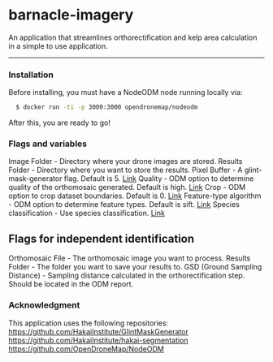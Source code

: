 # barnacle-imagery
An application that streamlines orthorectification and kelp area calculation in a simple to use application.

---

### Installation

Before installing, you must have a NodeODM node running locally via:

```sh
  $ docker run -ti -p 3000:3000 opendronemap/nodeodm
```
After this, you are ready to go!

### Flags and variables

Image Folder - Directory where your drone images are stored.
Results Folder - Directory where you want to store the results.
Pixel Buffer - A glint-mask-generator flag. Default is 5. [Link](https://github.com/HakaiInstitute/GlintMaskGenerator)
Quality - ODM option to determine quality of the orthomosaic generated. Default is high. [Link](https://docs.opendronemap.org/arguments/pc-quality/)
Crop - ODM option to crop dataset boundaries. Default is 0. [Link](https://docs.opendronemap.org/arguments/crop/)
Feature-type algorithm - ODM option to determine feature types. Default is sift. [Link](https://docs.opendronemap.org/arguments/feature-type/)
Species classification - Use species classification. [Link](https://hakai-segmentation.readthedocs.io/en/latest/lib.html#module-hakai_segmentation)

## Flags for independent identification
Orthomosaic File - The orthomosaic image you want to process.
Results Folder - The folder you want to save your results to.
GSD (Ground Sampling Distance) - Sampling distance calculated in the orthorectification step. Should be located in the ODM report.

### Acknowledgment

This application uses the following repositories:
https://github.com/HakaiInstitute/GlintMaskGenerator
https://github.com/HakaiInstitute/hakai-segmentation
https://github.com/OpenDroneMap/NodeODM
